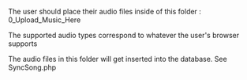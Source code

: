 The user should place their audio files inside of this folder : 0_Upload_Music_Here

The supported audio types correspond to whatever the user's browser supports

The audio files in this folder will get inserted into the database. See SyncSong.php
